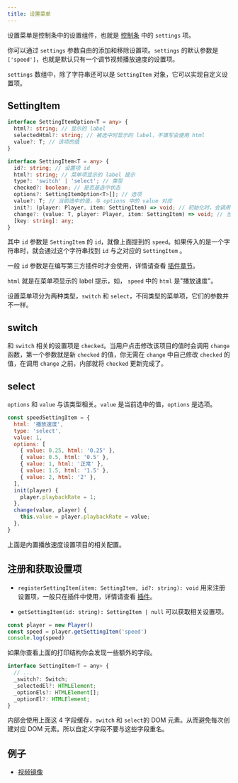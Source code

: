 ```yaml
---
title: 设置菜单
---
```


设置菜单是控制条中的设置组件，也就是 [控制条](control.md) 中的 `settings` 项。

你可以通过 `settings` 参数自由的添加和移除设置项。`settings` 的默认参数是 `['speed']`，也就是默认只有一个调节视频播放速度的设置项。

`settings` 数组中，除了字符串还可以是 `SettingItem` 对象，它可以实现自定义设置项。

## SettingItem

```typescript
interface SettingItemOption<T = any> {
  html?: string; // 显示的 label 
  selectedHtml?: string; // 被选中时显示的 label，不填写会使用 html
  value?: T; // 该项的值
}

interface SettingItem<T = any> {
  id?: string; // 设置项 id
  html?: string; // 菜单项显示的 label 提示
  type?: 'switch' | 'select'; // 类型
  checked?: boolean; // 是否是选中状态
  options?: SettingItemOption<T>[]; // 选项
  value?: T; // 当前选中的值，与 options 中的 value 对应
  init?: (player: Player, item: SettingItem) => void; // 初始化时，会调用
  change?: (value: T, player: Player, item: SettingItem) => void; // 当用户修改时会调用
  [key: string]: any;
}
```

其中 `id` 参数是 `SettingItem` 的 `id`，就像上面提到的 `speed`。如果传入的是一个字符串时，就会通过这个字符串找到 `id` 与之对应的 `SettingItem` 。

一般 `id` 参数是在编写第三方插件时才会使用，详情请查看 [插件章节](plugin.md)。

`html` 就是在菜单项显示的 label 提示，如， `speed` 中的 `html` 是"播放速度"。

设置菜单项分为两种类型，`switch` 和 `select`，不同类型的菜单项，它们的参数并不一样。

## switch

和 `switch` 相关的设置项是 `checked`。当用户点击修改该项目的值时会调用 `change` 函数，第一个参数就是新 `checked` 的值，你无需在 `change` 中自己修改 `checked` 的值，在调用 `change` 之前，内部就将 `checked` 更新完成了。

## select

`options` 和 `value` 与该类型相关。`value` 是当前选中的值，`options` 是选项。

```js
const speedSettingItem = {
  html: '播放速度',
  type: 'select',
  value: 1,
  options: [
    { value: 0.25, html: '0.25' },
    { value: 0.5, html: '0.5' },
    { value: 1, html: '正常' },
    { value: 1.5, html: '1.5' },
    { value: 2, html: '2' },
  ],
  init(player) {
    player.playbackRate = 1;
  },
  change(value, player) {
    this.value = player.playbackRate = value;
  },
}
```

上面是内置播放速度设置项目的相关配置。

## 注册和获取设置项

- `registerSettingItem(item: SettingItem, id?: string): void` 用来注册设置项，一般只在插件中使用，详情请查看 [插件](plugin.md)。

- `getSettingItem(id: string): SettingItem | null` 可以获取相关设置项。

```js
const player = new Player()
const speed = player.getSettingItem('speed')
console.log(speed)
```

如果你查看上面的打印结构你会发现一些额外的字段。

```js
interface SettingItem<T = any> {
  // ...
  _switch?: Switch;
  _selectedEl?: HTMLElement;
  _optionEls?: HTMLElement[];
  _optionEl?: HTMLElement;
}
```

内部会使用上面这 4 字段缓存，`switch` 和 `select`的 DOM 元素。从而避免每次创建对应 DOM 元素。所以自定义字段不要与这些字段重名。

## 例子

- [视频镜像](examples/mirroring.md)
